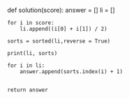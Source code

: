 def solution(score):
    answer = []
    li = []
    
    for i in score:
        li.append((i[0] + i[1]) / 2)
        
    sorts = sorted(li,reverse = True)
    
    print(li, sorts)
    
    for i in li:
        answer.append(sorts.index(i) + 1)
    
    
    return answer